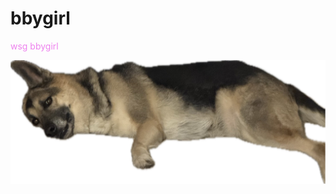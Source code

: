 
# bbygirl
<!DOCTYPE html>
<html>
 <head>
 <link rel="apple-touch-icon" sizes="180x180" href="/apple-touch-icon.png">
<link rel="icon" type="image/png" sizes="32x32" href="/favicon-32x32.png">
<link rel="icon" type="image/png" sizes="16x16" href="/favicon-16x16.png">
<link rel="manifest" href="/site.webmanifest">
 </head>
 <body>
 <p style="color:Violet;"> wsg bbygirl </p>
<img src="docs/assets/img/Image (2).jpg" alt="Doge">
  
 </body>





</html>





 
  
